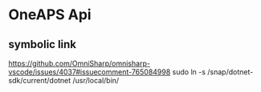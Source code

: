 # OneAPS Api


## symbolic link
https://github.com/OmniSharp/omnisharp-vscode/issues/4037#issuecomment-765084998
sudo ln -s /snap/dotnet-sdk/current/dotnet /usr/local/bin/
